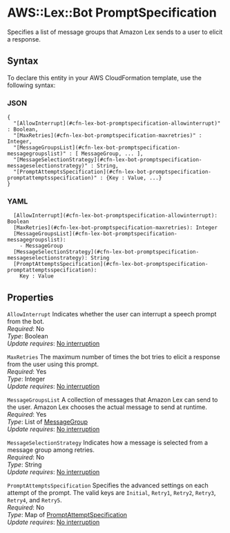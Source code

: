 # AWS::Lex::Bot PromptSpecification<a name="aws-properties-lex-bot-promptspecification"></a>

Specifies a list of message groups that Amazon Lex sends to a user to elicit a response\.

## Syntax<a name="aws-properties-lex-bot-promptspecification-syntax"></a>

To declare this entity in your AWS CloudFormation template, use the following syntax:

### JSON<a name="aws-properties-lex-bot-promptspecification-syntax.json"></a>

```
{
  "[AllowInterrupt](#cfn-lex-bot-promptspecification-allowinterrupt)" : Boolean,
  "[MaxRetries](#cfn-lex-bot-promptspecification-maxretries)" : Integer,
  "[MessageGroupsList](#cfn-lex-bot-promptspecification-messagegroupslist)" : [ MessageGroup, ... ],
  "[MessageSelectionStrategy](#cfn-lex-bot-promptspecification-messageselectionstrategy)" : String,
  "[PromptAttemptsSpecification](#cfn-lex-bot-promptspecification-promptattemptsspecification)" : {Key : Value, ...}
}
```

### YAML<a name="aws-properties-lex-bot-promptspecification-syntax.yaml"></a>

```
  [AllowInterrupt](#cfn-lex-bot-promptspecification-allowinterrupt): Boolean
  [MaxRetries](#cfn-lex-bot-promptspecification-maxretries): Integer
  [MessageGroupsList](#cfn-lex-bot-promptspecification-messagegroupslist):
    - MessageGroup
  [MessageSelectionStrategy](#cfn-lex-bot-promptspecification-messageselectionstrategy): String
  [PromptAttemptsSpecification](#cfn-lex-bot-promptspecification-promptattemptsspecification):
    Key : Value
```

## Properties<a name="aws-properties-lex-bot-promptspecification-properties"></a>

`AllowInterrupt` <a name="cfn-lex-bot-promptspecification-allowinterrupt"></a>
Indicates whether the user can interrupt a speech prompt from the bot\.  
_Required_: No  
_Type_: Boolean  
_Update requires_: [No interruption](https://docs.aws.amazon.com/AWSCloudFormation/latest/UserGuide/using-cfn-updating-stacks-update-behaviors.html#update-no-interrupt)

`MaxRetries` <a name="cfn-lex-bot-promptspecification-maxretries"></a>
The maximum number of times the bot tries to elicit a response from the user using this prompt\.  
_Required_: Yes  
_Type_: Integer  
_Update requires_: [No interruption](https://docs.aws.amazon.com/AWSCloudFormation/latest/UserGuide/using-cfn-updating-stacks-update-behaviors.html#update-no-interrupt)

`MessageGroupsList` <a name="cfn-lex-bot-promptspecification-messagegroupslist"></a>
A collection of messages that Amazon Lex can send to the user\. Amazon Lex chooses the actual message to send at runtime\.  
_Required_: Yes  
_Type_: List of [MessageGroup](aws-properties-lex-bot-messagegroup.md)  
_Update requires_: [No interruption](https://docs.aws.amazon.com/AWSCloudFormation/latest/UserGuide/using-cfn-updating-stacks-update-behaviors.html#update-no-interrupt)

`MessageSelectionStrategy` <a name="cfn-lex-bot-promptspecification-messageselectionstrategy"></a>
Indicates how a message is selected from a message group among retries\.  
_Required_: No  
_Type_: String  
_Update requires_: [No interruption](https://docs.aws.amazon.com/AWSCloudFormation/latest/UserGuide/using-cfn-updating-stacks-update-behaviors.html#update-no-interrupt)

`PromptAttemptsSpecification` <a name="cfn-lex-bot-promptspecification-promptattemptsspecification"></a>
Specifies the advanced settings on each attempt of the prompt\. The valid keys are `Initial`, `Retry1`, `Retry2`, `Retry3`, `Retry4`, and `Retry5`\.  
_Required_: No  
_Type_: Map of [PromptAttemptSpecification](aws-properties-lex-bot-promptattemptspecification.md)  
_Update requires_: [No interruption](https://docs.aws.amazon.com/AWSCloudFormation/latest/UserGuide/using-cfn-updating-stacks-update-behaviors.html#update-no-interrupt)
